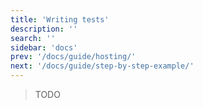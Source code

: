 ```yaml
---
title: 'Writing tests'
description: ''
search: ''
sidebar: 'docs'
prev: '/docs/guide/hosting/'
next: '/docs/guide/step-by-step-example/'
---
```


> TODO
